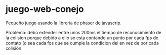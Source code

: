 # juego-web-conejo
Pequeño juego usando la librería de phaser de javascrip.

Problema: debo extender entre unos 200ms el tiempo de reconocimiento de la colision porque debido a ello se esta contando un punto por cada fps de contato (o sea cada fos que se cumple la condicion del en vez de por cada colisión.
